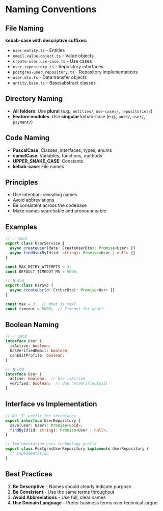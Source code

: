# Naming Conventions

## File Naming

**kebab-case with descriptive suffixes:**

- `user.entity.ts` - Entities
- `email.value-object.ts` - Value objects
- `create-user.use-case.ts` - Use cases
- `user.repository.ts` - Repository interfaces
- `postgres-user.repository.ts` - Repository implementations
- `user.dto.ts` - Data transfer objects
- `entity.base.ts` - Base/abstract classes

## Directory Naming

- **All folders**: Use **plural** (e.g., `entities/`, `use-cases/`, `repositories/`)
- **Feature modules**: Use **singular** kebab-case (e.g., `auth/`, `user/`, `payment/`)

## Code Naming

- **PascalCase**: Classes, interfaces, types, enums
- **camelCase**: Variables, functions, methods
- **UPPER_SNAKE_CASE**: Constants
- **kebab-case**: File names

## Principles

- Use intention-revealing names
- Avoid abbreviations
- Be consistent across the codebase
- Make names searchable and pronounceable

## Examples

```typescript
// ✅ Good
export class UserService {
  async createUser(data: CreateUserDto): Promise<User> {}
  async findUserById(id: string): Promise<User | null> {}
}

const MAX_RETRY_ATTEMPTS = 3;
const DEFAULT_TIMEOUT_MS = 5000;

// ❌ Bad
export class UsrSvc {
  async createUsr(d: CrtUsrDto): Promise<Usr> {}
}

const max = 3;  // What is max?
const timeout = 5000;  // Timeout for what?
```

## Boolean Naming

```typescript
// ✅ Good
interface User {
  isActive: boolean;
  hasVerifiedEmail: boolean;
  canEditProfile: boolean;
}

// ❌ Bad
interface User {
  active: boolean;  // Use isActive
  verified: boolean;  // Use hasVerifiedEmail
}
```

## Interface vs Implementation

```typescript
// No 'I' prefix for interfaces
export interface UserRepository {
  save(user: User): Promise<void>;
  findById(id: string): Promise<User | null>;
}

// Implementation uses technology prefix
export class PostgresUserRepository implements UserRepository {
  // Implementation
}
```

## Best Practices

1. **Be Descriptive** - Names should clearly indicate purpose
2. **Be Consistent** - Use the same terms throughout
3. **Avoid Abbreviations** - Use full, clear names
4. **Use Domain Language** - Prefer business terms over technical jargon

